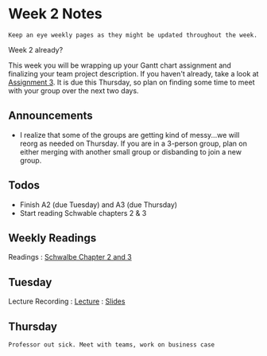 
# Week 2 Notes

```{note}
Keep an eye weekly pages as they might be updated throughout the week.
```

Week 2 already? 

This week you will be wrapping up your Gantt chart assignment and finalizing your team project description. If you haven't already, take a look at [Assignment 3](../assignments/a3.md). It is due this Thursday, so plan on finding some time to meet with your group over the next two days.


## Announcements

* I realize that some of the groups are getting kind of messy...we will reorg as needed on Thursday. If you are in a 3-person group, plan on either merging with another small group or disbanding to join a new group.

## Todos

* Finish A2 (due Tuesday) and A3 (due Thursday)
* Start reading Schwable chapters 2 & 3

## Weekly Readings

Readings
: [Schwalbe Chapter 2 and 3](https://canvas.eee.uci.edu/courses/49168/files/folder/Readings) 

## Tuesday

Lecture Recording
: [Lecture](https://uci.yuja.com/V/Video?v=6104007&node=27242832&a=398163933&autoplay=1)
: <a href="../resources/INF_151_Week_2_Tue.pdf">Slides</a>


## Thursday

```{note}
Professor out sick. Meet with teams, work on business case
```


